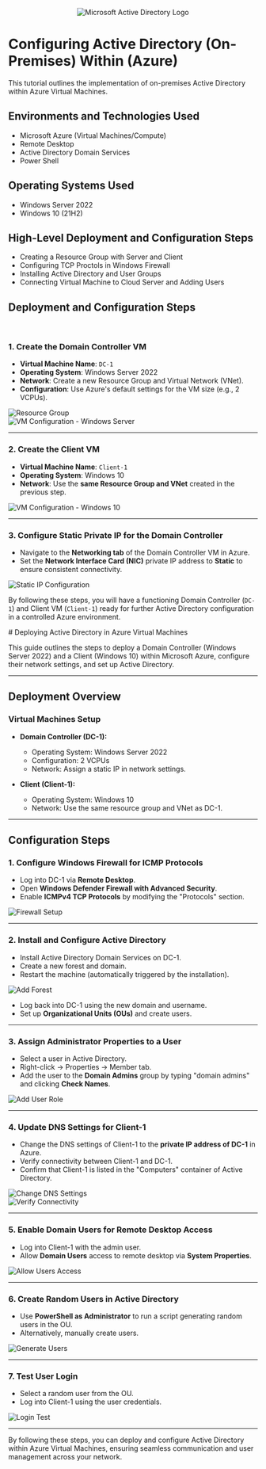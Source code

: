 <p align="center">
<img src="https://i.imgur.com/pU5A58S.png" alt="Microsoft Active Directory Logo"/>
</p>

<h1>Configuring Active Directory (On-Premises) Within (Azure)</h1>
This tutorial outlines the implementation of on-premises Active Directory within Azure Virtual Machines.<br />



<h2>Environments and Technologies Used</h2>

- Microsoft Azure (Virtual Machines/Compute)
- Remote Desktop
- Active Directory Domain Services
- Power Shell

<h2>Operating Systems Used </h2>

- Windows Server 2022
- Windows 10 (21H2)

<h2>High-Level Deployment and Configuration Steps</h2>

- Creating a Resource Group with Server and Client
- Configuring TCP Proctols in Windows Firewall
- Installing Active Directory and User Groups
- Connecting Virtual Machine to Cloud Server and Adding Users

<h2>Deployment and Configuration Steps</h2>
<br />
<h3 
<br />
<p>
  

### 1. Create the Domain Controller VM  
- **Virtual Machine Name**: `DC-1`  
- **Operating System**: Windows Server 2022  
- **Network**: Create a new Resource Group and Virtual Network (VNet).  
- **Configuration**: Use Azure's default settings for the VM size (e.g., 2 VCPUs).  

  
![Resource Group](https://i.imgur.com/gaAzjvb.png)  
![VM Configuration - Windows Server](https://i.imgur.com/hubTfey.png)  

---

### 2. Create the Client VM  
- **Virtual Machine Name**: `Client-1`  
- **Operating System**: Windows 10  
- **Network**: Use the **same Resource Group and VNet** created in the previous step.  

  
![VM Configuration - Windows 10](https://i.imgur.com/XyEmv8f.png)  

---

### 3. Configure Static Private IP for the Domain Controller  
- Navigate to the **Networking tab** of the Domain Controller VM in Azure.  
- Set the **Network Interface Card (NIC)** private IP address to **Static** to ensure consistent connectivity.  


![Static IP Configuration](https://i.imgur.com/KHU9kC4.png)  


By following these steps, you will have a functioning Domain Controller (`DC-1`) and Client VM (`Client-1`) ready for further Active Directory configuration in a controlled Azure environment.


</p>
<p>
# Deploying Active Directory in Azure Virtual Machines  

This guide outlines the steps to deploy a Domain Controller (Windows Server 2022) and a Client (Windows 10) within Microsoft Azure, configure their network settings, and set up Active Directory.

---

## Deployment Overview  

### Virtual Machines Setup  
- **Domain Controller (DC-1):**  
  - Operating System: Windows Server 2022  
  - Configuration: 2 VCPUs  
  - Network: Assign a static IP in network settings.  

- **Client (Client-1):**  
  - Operating System: Windows 10  
  - Network: Use the same resource group and VNet as DC-1.  

---

## Configuration Steps  

### 1. Configure Windows Firewall for ICMP Protocols  
- Log into DC-1 via **Remote Desktop**.  
- Open **Windows Defender Firewall with Advanced Security**.  
- Enable **ICMPv4 TCP Protocols** by modifying the "Protocols" section.  

  
![Firewall Setup](https://imgur.com/fxiahMT.png)  

---

### 2. Install and Configure Active Directory  
- Install Active Directory Domain Services on DC-1.  
- Create a new forest and domain.  
- Restart the machine (automatically triggered by the installation).  

  
![Add Forest](https://imgur.com/39rEkhJ.png)  

- Log back into DC-1 using the new domain and username.  
- Set up **Organizational Units (OUs)** and create users.  

---

### 3. Assign Administrator Properties to a User  
- Select a user in Active Directory.  
- Right-click → Properties → Member tab.  
- Add the user to the **Domain Admins** group by typing "domain admins" and clicking **Check Names**.  

  
![Add User Role](https://imgur.com/kzGVLjr.png)  

---

### 4. Update DNS Settings for Client-1  
- Change the DNS settings of Client-1 to the **private IP address of DC-1** in Azure.  
- Verify connectivity between Client-1 and DC-1.  
- Confirm that Client-1 is listed in the "Computers" container of Active Directory.  

 
![Change DNS Settings](https://imgur.com/G8LMrqB.png)  
![Verify Connectivity](https://imgur.com/lQCfRDf.png)  

---

### 5. Enable Domain Users for Remote Desktop Access  
- Log into Client-1 with the admin user.  
- Allow **Domain Users** access to remote desktop via **System Properties**.  

 
![Allow Users Access](https://imgur.com/TmSDbUU.png)  

---

### 6. Create Random Users in Active Directory  
- Use **PowerShell as Administrator** to run a script generating random users in the OU.  
- Alternatively, manually create users.  

 
![Generate Users](https://imgur.com/H9Y3SMB.png)  

---

### 7. Test User Login  
- Select a random user from the OU.  
- Log into Client-1 using the user credentials.  

 
![Login Test](https://i.imgur.com/aQ1W5gf.jpeg)  

---

By following these steps, you can deploy and configure Active Directory within Azure Virtual Machines, ensuring seamless communication and user management across your network.
